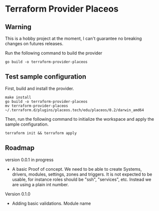 # Terraform Provider Placeos

## Warning

This is a hobby project at the moment, I can't guarantee no breaking changes on futures releases.

Run the following command to build the provider

```shell
go build -o terraform-provider-placeos
```

## Test sample configuration

First, build and install the provider.

```shell
make install
go build -o terraform-provider-placeos
mv terraform-provider-placeos ~/.terraform.d/plugins/placeos.tech/edu/placeos/0.2/darwin_amd64
```

Then, run the following command to initialize the workspace and apply the sample configuration.

```shell
terraform init && terraform apply
```


## Roadmap

version 0.0.1 in progress
  - A basic Proof of concept. We need to be able to create Systems, drivers, modules, settings, zones and triggers. It is not expected to be usable, for instance roles should be "ssh", "services", etc. Instead we are using a plain int number.

Version 0.1.0
  - Adding basic validations. Module name
